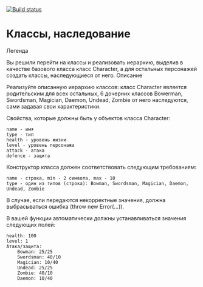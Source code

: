 [![Build status](https://ci.appveyor.com/api/projects/status/f4pvl804dtskxa72?svg=true)](https://ci.appveyor.com/project/ART20230129/js-ac-hw-4-1-clearfunction)

# Классы, наследование
Легенда

Вы решили перейти на классы и реализовать иерархию, выделив в качестве базового класса класс Character, а для остальных персонажей создать классы, наследующиеся от него.
Описание

Реализуйте описанную иерархию классов: класс Character является родительским для всех остальных, 6 дочерних классов Bowerman, Swordsman, Magician, Daemon, Undead, Zombie от него наследуются, сами задавая свои характеристики.

Свойства, которые должны быть у объектов класса Character:

    name - имя
    type - тип
    health - уровень жизни
    level - уровень персонажа
    attack - атака
    defence - защита

Конструктор класса должен соответствовать следующим требованиям:

    name - строка, min - 2 символа, max - 10
    type - один из типов (строка): Bowman, Swordsman, Magician, Daemon, Undead, Zombie

В случае, если передаются некорректные значения, должна выбрасываться ошибка (throw new Error(...)).

В вашей функции автоматически должны устанавливаться значения следующих полей:

    health: 100
    level: 1
    Атака/защита:
        Bowman: 25/25
        Swordsman: 40/10
        Magician: 10/40
        Undead: 25/25
        Zombie: 40/10
        Daemon: 10/40
